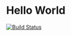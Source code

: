 # Hello World
[![Build Status](https://cloud.drone.io/api/badges/danielrotaermel/hello-world/status.svg)](https://cloud.drone.io/danielrotaermel/hello-world)
